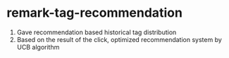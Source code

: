 # remark-tag-recommendation
1. Gave recommendation based historical tag distribution
2. Based on the result of the click, optimized recommendation system by UCB algorithm
